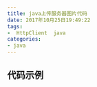 ```yaml
---
title: java上传服务器图片代码
date: 2017年10月25日19:49:22
tags: 
-  HttpClient  java
categories:
- java
---
```


## 代码示例